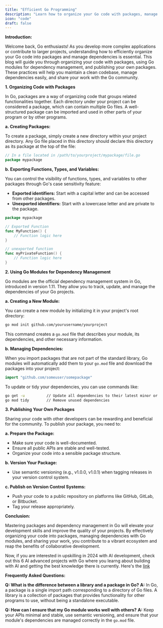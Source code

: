 ```yaml
---
title: "Efficient Go Programming"
description: "Learn how to organize your Go code with packages, manage dependencies with Go modules, and publish your own packages for the Go community."
icon: "code"
draft: false
---
```

**Introduction:**

Welcome back, Go enthusiasts! As you develop more complex applications or contribute to larger projects, understanding how to efficiently organize your Go code into packages and manage dependencies is essential. This blog will guide you through organizing your code with packages, using Go modules for dependency management, and publishing your own packages. These practices will help you maintain a clean codebase, manage dependencies easily, and share your work with the Go community.

**1. Organizing Code with Packages**

In Go, packages are a way of organizing code that groups related functionalities together. Each directory under your project can be considered a package, which can contain multiple Go files. A well-structured package can be imported and used in other parts of your program or by other programs.

**a. Creating Packages:**

To create a package, simply create a new directory within your project directory. Any Go file placed in this directory should declare this directory as its package at the top of the file:

```go
// In a file located in /path/to/yourproject/mypackage/file.go
package mypackage
```

**b. Exporting Functions, Types, and Variables:**

You can control the visibility of functions, types, and variables to other packages through Go's case sensitivity feature:
- **Exported identifiers:** Start with a capital letter and can be accessed from other packages.
- **Unexported identifiers:** Start with a lowercase letter and are private to the package.

```go
package mypackage

// Exported Function
func MyFunction() {
    // Function logic here
}

// unexported function
func myPrivateFunction() {
    // Function logic here
}
```

**2. Using Go Modules for Dependency Management**

Go modules are the official dependency management system in Go, introduced in version 1.11. They allow you to track, update, and manage the dependencies of your Go projects.

**a. Creating a New Module:**

You can create a new module by initializing it in your project's root directory:

```bash
go mod init github.com/yourusername/yourproject
```

This command creates a `go.mod` file that describes your module, its dependencies, and other necessary information.

**b. Managing Dependencies:**

When you import packages that are not part of the standard library, Go modules will automatically add them to your `go.mod` file and download the packages into your project:

```go
import "github.com/someuser/somepackage"
```

To update or tidy your dependencies, you can use commands like:

```bash
go get -u          // Update all dependencies to their latest minor or patch releases
go mod tidy        // Remove unused dependencies
```

**3. Publishing Your Own Packages**

Sharing your code with other developers can be rewarding and beneficial for the community. To publish your package, you need to:

**a. Prepare the Package:**
- Make sure your code is well-documented.
- Ensure all public APIs are stable and well-tested.
- Organize your code into a sensible package structure.

**b. Version Your Package:**
- Use semantic versioning (e.g., v1.0.0, v1.0.1) when tagging releases in your version control system.

**c. Publish on Version Control Systems:**
- Push your code to a public repository on platforms like GitHub, GitLab, or Bitbucket.
- Tag your release appropriately.

**Conclusion:**

Mastering packages and dependency management in Go will elevate your development skills and improve the quality of your projects. By effectively organizing your code into packages, managing dependencies with Go modules, and sharing your work, you contribute to a vibrant ecosystem and reap the benefits of collaborative development.


Now, if you are interested in upskilling in 2024 with AI development, check out this 6 AI advanced projects with Go where you learng about building with AI and getting the best knowledge there is currently. Here's the [link](https://app.gumroad.com/d/c8e54ac9bed47ffc6b46e5fe2786f99d)

**Frequently Asked Questions:**

**Q: What is the difference between a library and a package in Go?**
**A:** In Go, a package is a single import path corresponding to a directory of Go files. A library is a collection of packages that provides functionality for other programs to use, without being a standalone executable.

**Q: How can I ensure that my Go module works well with others?**
**A:** Keep your APIs minimal and stable, use semantic versioning, and ensure that your module's dependencies are managed correctly in the `go.mod` file.
